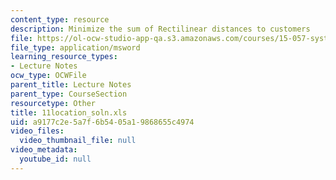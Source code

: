 ```yaml
---
content_type: resource
description: Minimize the sum of Rectilinear distances to customers
file: https://ol-ocw-studio-app-qa.s3.amazonaws.com/courses/15-057-systems-optimization-spring-2003/a9177c2e5a7f6b5405a19868655c4974_11location_soln.xls
file_type: application/msword
learning_resource_types:
- Lecture Notes
ocw_type: OCWFile
parent_title: Lecture Notes
parent_type: CourseSection
resourcetype: Other
title: 11location_soln.xls
uid: a9177c2e-5a7f-6b54-05a1-9868655c4974
video_files:
  video_thumbnail_file: null
video_metadata:
  youtube_id: null
---
```

